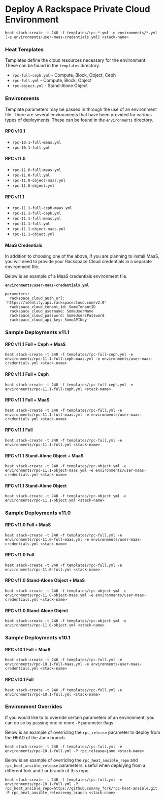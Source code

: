 # Deploy A Rackspace Private Cloud Environment

```
heat stack-create -t 240 -f templates/rpc-*.yml -e environments/*.yml [-e environments/user-maas-credentials.yml] <stack-name>
```

### Heat Templates

Templates define the cloud resources necessary for the environment. These can be found in the `templates` directory.

* `rpc-full-ceph.yml` - Compute, Block, Object, Ceph
* `rpc-full.yml`      - Compute, Block, Object
* `rpc-object.yml`    - Stand-Alone Object

### Environments

Template parameters may be passed in through the use of an environment file. There are several environments that have been provided for various types of deployments. These can be found in the `environments` directory.

#### RPC v10.1

* `rpc-10.1-full-maas.yml`
* `rpc-10.1-full.yml`

#### RPC v11.0

* `rpc-11.0-full-maas.yml`
* `rpc-11.0-full.yml`
* `rpc-11.0-object-maas.yml`
* `rpc-11.0-object.yml`

#### RPC v11.1

* `rpc-11.1-full-ceph-maas.yml`
* `rpc-11.1-full-ceph.yml`
* `rpc-11.1-full-maas.yml`
* `rpc-11.1-full.yml`
* `rpc-11.1-object-maas.yml`
* `rpc-11.1-object.yml`

#### MaaS Credentials

In addition to choosing one of the above, if you are planning to install MaaS, you will need to provide your Rackspace Cloud credentials in a separate environment file.

Below is an example of a MaaS credentials environment file.

**`environments/user-maas-credentials.yml`**

```
parameters:
  rackspace_cloud_auth_url: 'https://identity.api.rackspacecloud.com/v2.0'
  rackspace_cloud_tenant_id: SomeTenantID
  rackspace_cloud_username: SomeUserName
  rackspace_cloud_password: SomeUsersPassword
  rackspace_cloud_api_key: SomeAPIKey
```

### Sample Deployments v11.1

#### RPC v11.1 Full + Ceph + MaaS

```
heat stack-create -t 240 -f templates/rpc-full-ceph.yml -e environments/rpc-11.1-full-ceph-maas.yml -e environments/user-maas-credentials.yml <stack-name>
```

#### RPC v11.1 Full + Ceph

```
heat stack-create -t 240 -f templates/rpc-full-ceph.yml -e environments/rpc-11.1-full-ceph.yml <stack-name>
```

#### RPC v11.1 Full + MaaS

```
heat stack-create -t 240 -f templates/rpc-full.yml -e environments/rpc-11.1-full-maas.yml -e environments/user-maas-credentials.yml <stack-name>
```

#### RPC v11.1 Full

```
heat stack-create -t 240 -f templates/rpc-full.yml -e environments/rpc-11.1-full.yml <stack-name>
```

#### RPC v11.1 Stand-Alone Object + MaaS

```
heat stack-create -t 240 -f templates/rpc-object.yml -e environments/rpc-11.1-object-maas.yml -e environments/user-maas-credentials.yml <stack-name>
```

#### RPC v11.1 Stand-Alone Object

```
heat stack-create -t 240 -f templates/rpc-object.yml -e environments/rpc-11.1-object.yml <stack-name>
```

### Sample Deployments v11.0

#### RPC v11.0 Full + MaaS

```
heat stack-create -t 240 -f templates/rpc-full.yml -e environments/rpc-11.0-full-maas.yml -e environments/user-maas-credentials.yml <stack-name>
```

#### RPC v11.0 Full

```
heat stack-create -t 240 -f templates/rpc-full.yml -e environments/rpc-11.0-full.yml <stack-name>
```

#### RPC v11.0 Stand-Alone Object + MaaS

```
heat stack-create -t 240 -f templates/rpc-object.yml -e environments/rpc-11.0-object-maas.yml -e environments/user-maas-credentials.yml <stack-name>
```

#### RPC v11.0 Stand-Alone Object

```
heat stack-create -t 240 -f templates/rpc-object.yml -e environments/rpc-11.0-object.yml <stack-name>
```

### Sample Deployments v10.1

#### RPC v10.1 Full + MaaS

```
heat stack-create -t 240 -f templates/rpc-full.yml -e environments/rpc-10.1-full-maas.yml -e environments/user-maas-credentials.yml <stack-name>
```

#### RPC v10.1 Full

```
heat stack-create -t 240 -f templates/rpc-full.yml -e environments/rpc-10.1-full.yml <stack-name>
```

### Environment Overrides

If you would like to to override certain parameters of an environment, you can do so by passing one or more `-P` parameter flags.

Below is an example of overriding the `rpc_release` parameter to deploy from the HEAD of the Juno branch.

```
heat stack-create -t 240 -f templates/rpc-full.yml -e environments/rpc-10.1-full.yml -P rpc_release=juno <stack-name>
```

Below is an example of overriding the `rpc_heat_ansible_repo` and `rpc_heat_ansible_release` parameters, useful when deploying from a different fork and / or branch of this repo.

```
heat stack-create -t 240 -f templates/rpc-full.yml -e environments/rpc-10.1-full.yml -P rpc_heat_ansible_repo=https://github.com/my_fork/rpc-heat-ansible.git -P rpc_heat_ansible_release=my_branch <stack-name>
```
